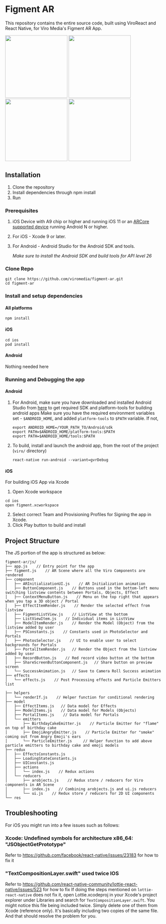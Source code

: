 # Figment AR
This repository contains the entire source code, built using ViroReact and React Native, for Viro Media's Figment AR App.

<img src="screenshots/figment_1.png" width="200"/> <img src="screenshots/figment_2.png" width="200"/> <img src="screenshots/figment_3.png" width="200"/> <img src="screenshots/figment_4.png" width="200"/>

## Installation
1. Clone the repository
2. Install dependencies through npm install
3. Run

### Prerequisites
1. iOS Device with A9 chip or higher and running iOS 11 or an [ARCore supported device](https://developers.google.com/ar/discover/supported-devices) running Android N or higher.
2. For iOS - Xcode 9 or later.
3. For Android - Android Studio for the Android SDK and tools.
  
    _Make sure to install the Android SDK and build tools for API level 26_

### Clone Repo
```
git clone https://github.com/viromedia/figment-ar.git
cd figment-ar
```

### Install and setup dependencies
#### All platforms
```
npm install
```
#### iOS
```
cd ios
pod install
```
#### Android
Nothing needed here

### Running and Debugging the app
#### Android
1. For Android, make sure you have downloaded and installed Android Studio from [here](https://developer.android.com/studio/install) to get required SDK and platform-tools for building android apps
    Make sure you have the required environment variables set - `$ANDROID_HOME`, and added `platform-tools` to `$PATH` variable. If not,
    ```
    export ANDROID_HOME=/YOUR_PATH_TO/Android/sdk
    export PATH=$ANDROID_HOME/platform-tools:$PATH
    export PATH=$ANDROID_HOME/tools:$PATH
    ```
2. To build, install and launch the android app, from the root of the project (`viro/` directory)
    ```
    react-native run-android --variant=gvrDebug
    ```
#### iOS
For building iOS App via Xcode
1. Open Xcode workspace
```
cd ios
open figment.xcworkspace
```
2. Select correct Team and Provisioning Profiles for Signing the app in Xcode. 
3. Click Play button to build and install 

## Project Structure
The JS portion of the app is structured as below:
```
figment-ar/js/
├── app.js    // Entry point for the app
├── figment.js    // AR Scene where all the Viro Components are rendered 
├── component
│   ├── ARInitializationUI.js    // AR Initialization animation
│   ├── ButtonComponent.js    // Buttons used in the bottom-left menu switching listview contents between Portals, Objects, Effect 
│   ├── ContextMenuButton.js    // Menu on the top right that appears when you tap a 3D object / Portal
│   ├── EffectItemRender.js    // Render the selected effect from listview
│   ├── FigmentListView.js    // ListView at the bottom
│   ├── ListViewItem.js    // Individual items in ListView
│   ├── ModelItemRender.js    // Render the Model (Object) from the listview added by user
│   ├── PSConstants.js    // Constants used in PhotoSelector and Portals
│   ├── PhotosSelector.js    // UI to enable user to select backgrounds for Portals
│   ├── PortalItemRender.js   // Render the Object from the listview added by user
│   ├── RecordButton.js    // Red record video button at the bottom
│   ├── ShareScreenButtonComponent.js   // Share button on preview screen
│   └── SuccessAnimation.js   // Save to Camera Roll Success animation
├── effects
│   └── effects.js    // Post Processing effects and Particle Emitters list

├── helpers
│   └── renderIf.js    // Helper function for conditional rendering
├── model
│   ├── EffectItems.js   // Data model for Effects
│   ├── ModelItems.js    // Data model for Models (Objects)
│   ├── PortalItems.js    // Data model for Portals
│   └── emitters
│       ├── BirthdayCakeEmitter.js    // Particle Emitter for "flame" on top of birthday cake 
│       ├── EmojiAngryEmitter.js    // Particle Emitter for "smoke" coming out from Angry Emoji's ears 
│       └── ParticleEmitter.js     // Helper function to add above particle emitters to birthday cake and emoji models
├── redux
│   ├── EffectsConstants.js
│   ├── LoadingStateConstants.js
│   ├── UIConstants.js
│   ├── actions
│   │   └── index.js    // Redux actions
│   └── reducers
│       ├── arobjects.js    // Redux store / reducers for Viro components in AR Scene
│       ├── index.js    // Combining arobjects.js and ui.js reducers
│       └── ui.js    // Redux store / reducers for 2D UI components
└── res
```
## Troubleshooting
For iOS you might run into a few issues such as follows:
### Xcode: Undefined symbols for architecture x86_64: "JSObjectGetPrototype"
Refer to https://github.com/facebook/react-native/issues/23183 for how to fix it

### "TextCompositionLayer.swift" used twice IOS
Refer to https://github.com/react-native-community/lottie-react-native/issues/523 for how to fix
If doing the steps mentioned on `lottie-react-native` does not fix it, open Lottie.xcodeproj in your Xcode's project explorer under Libraries and search for `TextCompositionLayer.swift`. You might notice this file being included twice. Simply delete one of them from Xcode (reference only). It's basically including two copies of the same file. And that should resolve the problem for you.
